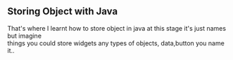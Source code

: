<!DOCTYPE html>
<html>
<head>

<div class="item active" style="background-image: url(https://github.com/profiteroles/AllJava/edit/main/Java-Store-Object/shot/1.png);">

</head>
<body>

<h2>Storing Object with Java</h2>

<div>
That's where I learnt how to store object in java at this stage it's just names but imagine<br>
things you could store widgets any types of objects, data,button you name it..
</div>

</body>
</html>
